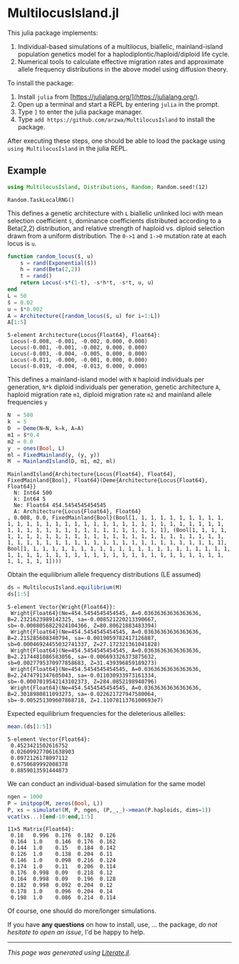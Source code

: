 # MultilocusIsland.jl

This julia package implements:

1. Individual-based simulations of a multilocus, biallelic, mainland-island
   population genetics model for a haplodiplontic/haploid/diploid life cycle.
2. Numerical tools to calculate effective migration rates and approximate
   allele frequency distributions in the above model using diffusion theory.

To install the package:

1. Install `julia` from [https://julialang.org/](https://julialang.org/).
2. Open up a terminal and start a REPL by entering `julia` in the prompt.
3. Type `]` to enter the julia package manager.
4. Type `add https://github.com/arzwa/MultilocusIsland` to install the package.

After executing these steps, one should be able to load the package using
`using MultilocusIsland` in the julia REPL.

## Example

````julia
using MultilocusIsland, Distributions, Random; Random.seed!(12)
````

````
Random.TaskLocalRNG()
````

This defines a genetic architecture with `L` biallelic unlinked loci with
mean selection coefficient `s̄`, dominance coefficients distributed
according to a Beta(2,2) distribution, and relative strength of haploid vs.
diploid selection drawn from a uniform distribution. The `0->1` and `1->0`
mutation rate at each locus is `u`.

````julia
function random_locus(s̄, u)
    s = rand(Exponential(s̄))
    h = rand(Beta(2,2))
    t = rand()
    return Locus(-s*(1-t), -s*h*t, -s*t, u, u)
end
L = 50
s̄ = 0.02
u = s̄*0.002
A = Architecture([random_locus(s̄, u) for i=1:L])
A[1:5]
````

````
5-element Architecture{Locus{Float64}, Float64}:
 Locus(-0.008, -0.001, -0.002, 0.000, 0.000)
 Locus(-0.001, -0.001, -0.002, 0.000, 0.000)
 Locus(-0.003, -0.004, -0.005, 0.000, 0.000)
 Locus(-0.011, -0.000, -0.001, 0.000, 0.000)
 Locus(-0.019, -0.004, -0.013, 0.000, 0.000)
````

This defines a mainland-island model with `N` haploid individuals per
generation, `N*k` diploid individuals per generation, genetic architecture `A`, haploid migration rate `m1`,
diploid migration rate `m2` and mainland allele frequencies `y`

````julia
N  = 500
k  = 5
D  = Deme(N=N, k=k, A=A)
m1 = s̄*0.4
m2 = 0.0
y  = ones(Bool, L)
ml = FixedMainland(y, (y, y))
M  = MainlandIsland(D, m1, m2, ml)
````

````
MainlandIsland{Architecture{Locus{Float64}, Float64}, FixedMainland{Bool}, Float64}(Deme{Architecture{Locus{Float64}, Float64}}
  N: Int64 500
  k: Int64 5
  Ne: Float64 454.5454545454545
  A: Architecture{Locus{Float64}, Float64}
, 0.008, 0.0, FixedMainland{Bool}(Bool[1, 1, 1, 1, 1, 1, 1, 1, 1, 1, 1, 1, 1, 1, 1, 1, 1, 1, 1, 1, 1, 1, 1, 1, 1, 1, 1, 1, 1, 1, 1, 1, 1, 1, 1, 1, 1, 1, 1, 1, 1, 1, 1, 1, 1, 1, 1, 1, 1, 1], (Bool[1, 1, 1, 1, 1, 1, 1, 1, 1, 1, 1, 1, 1, 1, 1, 1, 1, 1, 1, 1, 1, 1, 1, 1, 1, 1, 1, 1, 1, 1, 1, 1, 1, 1, 1, 1, 1, 1, 1, 1, 1, 1, 1, 1, 1, 1, 1, 1, 1, 1], Bool[1, 1, 1, 1, 1, 1, 1, 1, 1, 1, 1, 1, 1, 1, 1, 1, 1, 1, 1, 1, 1, 1, 1, 1, 1, 1, 1, 1, 1, 1, 1, 1, 1, 1, 1, 1, 1, 1, 1, 1, 1, 1, 1, 1, 1, 1, 1, 1, 1, 1])))
````

Obtain the equilibrium allele frequency distributions (LE assumed)

````julia
ds = MultilocusIsland.equilibrium(M)
ds[1:5]
````

````
5-element Vector{Wright{Float64}}:
 Wright{Float64}(Ne=454.5454545454545, A=0.03636363636363636, B=2.2321623989142325, sa=-0.008521220213390667, sb=-0.0008056822924104366, Z=80.80621883483394)
 Wright{Float64}(Ne=454.5454545454545, A=0.03636363636363636, B=2.215285608340794, sa=-0.0019059782417126887, sb=0.00046924455032741337, Z=27.172321361041828)
 Wright{Float64}(Ne=454.5454545454545, A=0.03636363636363636, B=2.2174481086583056, sa=-0.006693326373875632, sb=0.0027795370977858683, Z=31.439396859189273)
 Wright{Float64}(Ne=454.5454545454545, A=0.03636363636363636, B=2.2474791347605043, sa=-0.011030933973161334, sb=-0.0007019542143102373, Z=284.0852198940796)
 Wright{Float64}(Ne=454.5454545454545, A=0.03636363636363636, B=2.3018980811093273, sa=-0.022621727947580064, sb=-0.005251309607868718, Z=1.1107811376100693e7)
````

Expected equilibrium frequencies for the deleterious allelles:

````julia
mean.(ds[1:5])
````

````
5-element Vector{Float64}:
 0.4523421502616752
 0.026099277061638903
 0.0972126178097112
 0.6750689992008378
 0.8859013591444873
````

We can conduct an individual-based simulation for the same model

````julia
ngen = 1000
P = initpop(M, zeros(Bool, L))
P, xs = simulate!(M, P, ngen, (P,_,_)->mean(P.haploids, dims=1))
vcat(xs...)[end-10:end,1:5]
````

````
11×5 Matrix{Float64}:
 0.18   0.996  0.176  0.182  0.126
 0.164  1.0    0.146  0.176  0.162
 0.144  1.0    0.15   0.184  0.142
 0.126  1.0    0.138  0.204  0.11
 0.146  1.0    0.098  0.216  0.124
 0.174  1.0    0.11   0.206  0.114
 0.176  0.998  0.09   0.218  0.12
 0.164  0.998  0.09   0.196  0.128
 0.182  0.998  0.092  0.204  0.12
 0.178  1.0    0.096  0.204  0.14
 0.198  1.0    0.086  0.214  0.114
````

Of course, one should do more/longer simulations.

If you have **any questions** on how to install, use, ... the package, *do
not hesitate to open an issue*, I'd be happy to help.

---

*This page was generated using [Literate.jl](https://github.com/fredrikekre/Literate.jl).*

